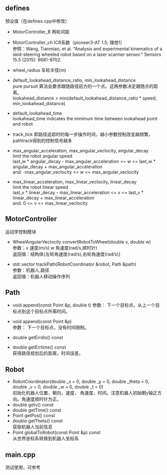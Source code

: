 ## defines

预设值（在defines.cpp中修改）

* MotorController_B 两轮间距  
* MotorController_ch ICR系数（pioneer3-AT 1.5; 理想1）  
    参照：Wang, Tianmiao, et al. "Analysis and experimental kinematics of a skid-steering wheeled robot based on a laser scanner sensor." Sensors 15.5 (2015): 9681-9702.  
* wheel_radius 车轮半径(m)

* default\_lookahead\_distance\_ratio, min\_lookahead\_distance  
	pure pursuit 算法会要求跟随路径前方的一个点。这两参数决定跟随点的距离。  
	lookahead_distance =  min(default_lookahead_distance_ratio * speed, min_lookahead_distance)
* default\_lookahead\_time  
	lookahead_time indicates the minimum time between lookahead point and robot 
* track\_tick 即路径追踪时的每一步操作时间，越小参数控制改变越频繁，pathtrack得到的控制信号越多
* max\_angular\_acceleration, max\_angular\_veclocity, angular\_decay  
	limit the robot angular speed  
	last_w * angular_decay - max_angular_acceleration <= w <= last_w * angular_decay + max_angular_acceleration  
	and:  -max_angular_veclocity <= w <= max_angular_veclocity
* max\_linear\_acceleration, max\_linear\_veclocity, linear\_decay  
	limit the robot linear speed  
	last_v * linear_decay - max_linear_acceleration <= v <= last_v * linear_decay + max_linear_acceleration  
	and:  0 <= v <= max_linear_veclocity

## MotorController

运动学控制模块

* WheelAngularVeclocity convertRobotToWheel(double v, double w)  
    参数：v 速度(m/s)  w 角速度(rad/s,顺时针)   
    返回值：结构体{左轮角速度(rad/s),右轮角速度(rad/s)}

* std::vector<BodyVeclocity> trackPath(RobotCoordinator &robot, Path &path)  
	参数：机器人,路径  
	返回值：机器人移动操作序列

## Path

* void append(const Point &p, double t)
	参数： 下一个目标点，从上一个目标点到这个目标点所需时间。
* void append(const Point &p)  
	参数： 下一个目标点，没有时间限制。

* double getErrdis() const
* double getErrtime() const  
	获得路径规划后的距离，时间误差。

## Robot

* RobotCoordinator(double _x = 0, double _y = 0, double _theta = 0, double _v = 0, double _w = 0, double _t = 0)  
	初始化机器人位置，朝向，速度， 角速度，时间。注意机器人初始朝y轴正方向。角速度顺时针为正。
* double getv() const
* double getTime() const
* Point getPos() const
* double getTheta() const  
	获取机器人当前信息
* Point globalToRobot(const Point &p) const  
	从世界坐标系转换到机器人坐标系

## main.cpp

测试使用，可参考